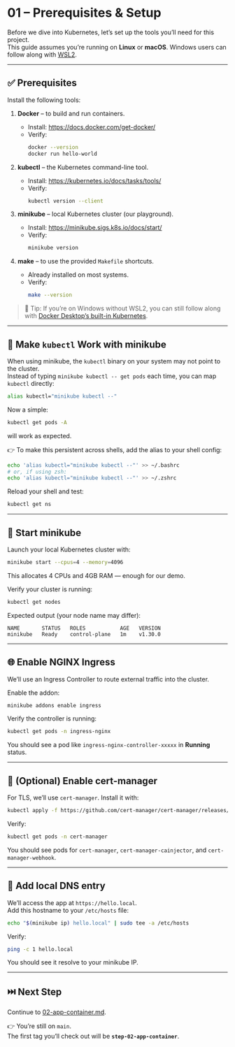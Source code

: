 # 01 – Prerequisites & Setup

Before we dive into Kubernetes, let’s set up the tools you’ll need for this project.  
This guide assumes you’re running on **Linux** or **macOS**. Windows users can follow along with [WSL2](https://learn.microsoft.com/en-us/windows/wsl/install).

---

## ✅ Prerequisites

Install the following tools:

1. **Docker** – to build and run containers.  
   - Install: https://docs.docker.com/get-docker/  
   - Verify:
     ```bash
     docker --version
     docker run hello-world
     ```

2. **kubectl** – the Kubernetes command-line tool.  
   - Install: https://kubernetes.io/docs/tasks/tools/  
   - Verify:
     ```bash
     kubectl version --client
     ```

3. **minikube** – local Kubernetes cluster (our playground).  
   - Install: https://minikube.sigs.k8s.io/docs/start/  
   - Verify:
     ```bash
     minikube version
     ```

4. **make** – to use the provided `Makefile` shortcuts.  
   - Already installed on most systems.  
   - Verify:
     ```bash
     make --version
     ```

> 📝 Tip: If you’re on Windows without WSL2, you can still follow along with [Docker Desktop’s built-in Kubernetes](https://docs.docker.com/desktop/kubernetes/).

---

## 🔧 Make `kubectl` Work with minikube

When using minikube, the `kubectl` binary on your system may not point to the cluster.  
Instead of typing `minikube kubectl -- get pods` each time, you can map `kubectl` directly:

```bash
alias kubectl="minikube kubectl --"
```

Now a simple:

```bash
kubectl get pods -A
```

will work as expected.  

👉 To make this persistent across shells, add the alias to your shell config:

```bash
echo 'alias kubectl="minikube kubectl --"' >> ~/.bashrc
# or, if using zsh:
echo 'alias kubectl="minikube kubectl --"' >> ~/.zshrc
```

Reload your shell and test:

```bash
kubectl get ns
```

---

## 🚀 Start minikube

Launch your local Kubernetes cluster with:

```bash
minikube start --cpus=4 --memory=4096
```

This allocates 4 CPUs and 4GB RAM — enough for our demo.

Verify your cluster is running:

```bash
kubectl get nodes
```

Expected output (your node name may differ):

```
NAME       STATUS   ROLES           AGE   VERSION
minikube   Ready    control-plane   1m    v1.30.0
```

---

## 🌐 Enable NGINX Ingress

We’ll use an Ingress Controller to route external traffic into the cluster.  

Enable the addon:

```bash
minikube addons enable ingress
```

Verify the controller is running:

```bash
kubectl get pods -n ingress-nginx
```

You should see a pod like `ingress-nginx-controller-xxxxx` in **Running** status.

---

## 🔑 (Optional) Enable cert-manager

For TLS, we’ll use `cert-manager`. Install it with:

```bash
kubectl apply -f https://github.com/cert-manager/cert-manager/releases/download/v1.15.0/cert-manager.yaml
```

Verify:

```bash
kubectl get pods -n cert-manager
```

You should see pods for `cert-manager`, `cert-manager-cainjector`, and `cert-manager-webhook`.

---

## 📍 Add local DNS entry

We’ll access the app at `https://hello.local`.  
Add this hostname to your `/etc/hosts` file:

```bash
echo "$(minikube ip) hello.local" | sudo tee -a /etc/hosts
```

Verify:

```bash
ping -c 1 hello.local
```

You should see it resolve to your minikube IP.

---

## ⏭️ Next Step

Continue to [02-app-container.md](02-app-container.md).

👉 You’re still on `main`.  
The first tag you’ll check out will be **`step-02-app-container`**.
